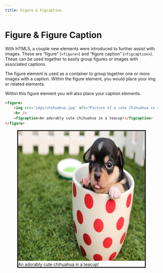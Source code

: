 ```yaml
---
title: Figure & Figcaption
---
```


# Figure & Figure Caption

With HTML5, a couple new elements were introduced to further assist with images. These are “figure” (`<figure>`) and “figure caption” (`<figcaption>`). These can be used together to easily group figures or images with associated captions.

The figure element is used as a container to group together one or more images with a caption. Within the figure element, you would place your img or related elements.

Within this figure element you will also place your caption elements.

```html
<figure>
    <img src="imgs/chihuahua.jpg" alt="Picture of a cute Chihuahua in a teacup" title="Chihuahua in a Teacup" width="640" height="426">
    <br />
    <figcaption>An adorably cute chihuahua in a teacup!</figcaption>
</figure>
```

<figure style="border-style:solid">
    <img src="../imgs/chihuahua.jpg" alt="Picture of a cute Chihuahua in a teacup" title="Chihuahua in a Teacup" width="640" height="426">
    <br />
    <figcaption>An adorably cute chihuahua in a teacup!</figcaption>
</figure>
